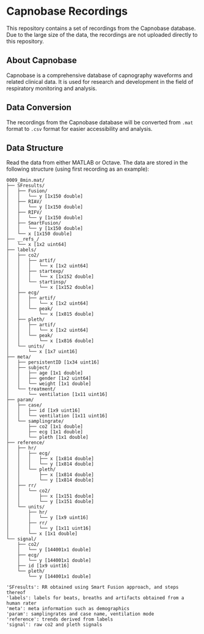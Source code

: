 # Capnobase Recordings

This repository contains a set of recordings from the Capnobase database. Due to the large size of the data, the recordings are not uploaded directly to this repository.

## About Capnobase

Capnobase is a comprehensive database of capnography waveforms and related clinical data. It is used for research and development in the field of respiratory monitoring and analysis.

## Data Conversion

The recordings from the Capnobase database will be converted from `.mat` format to `.csv` format for easier accessibility and analysis.

## Data Structure

Read the data from either MATLAB or Octave.
The data are stored in the following structure (using first recording as an example):

```
0009_8min.mat/
├── SFresults/
│   ├── Fusion/
│   │   └── y [1x150 double]
│   ├── RIAV/
│   │   └── y [1x150 double]
│   ├── RIFV/
│   │   └── y [1x150 double]
│   ├── SmartFusion/
│   │   └── y [1x150 double]
│   └── x [1x150 double]
├── __refs_/
│   └── x [1x2 uint64]
├── labels/
│   ├── co2/
│   │   ├── artif/
│   │   │   └── x [1x2 uint64]
│   │   ├── startexp/
│   │   │   └── x [1x152 double]
│   │   └── startinsp/
│   │       └── x [1x152 double]
│   ├── ecg/
│   │   ├── artif/
│   │   │   └── x [1x2 uint64]
│   │   └── peak/
│   │       └── x [1x815 double]
│   ├── pleth/
│   │   ├── artif/
│   │   │   └── x [1x2 uint64]
│   │   └── peak/
│   │       └── x [1x816 double]
│   └── units/
│       └── x [1x7 uint16]
├── meta/
│   ├── persistentID [1x34 uint16]
│   ├── subject/
│   │   ├── age [1x1 double]
│   │   ├── gender [1x2 uint64]
│   │   └── weight [1x1 double]
│   └── treatment/
│       └── ventilation [1x11 uint16]
├── param/
│   ├── case/
│   │   ├── id [1x9 uint16]
│   │   └── ventilation [1x11 uint16]
│   └── samplingrate/
│       ├── co2 [1x1 double]
│       ├── ecg [1x1 double]
│       └── pleth [1x1 double]
├── reference/
│   ├── hr/
│   │   ├── ecg/
│   │   │   ├── x [1x814 double]
│   │   │   └── y [1x814 double]
│   │   └── pleth/
│   │       ├── x [1x814 double]
│   │       └── y [1x814 double]
│   ├── rr/
│   │   └── co2/
│   │       ├── x [1x151 double]
│   │       └── y [1x151 double]
│   └── units/
│       ├── hr/
│       │   └── y [1x9 uint16]
│       ├── rr/
│       │   └── y [1x11 uint16]
│       └── x [1x1 double]
└── signal/
    ├── co2/
    │   └── y [144001x1 double]
    ├── ecg/
    │   └── y [144001x1 double]
    ├── id [1x9 uint16]
    └── pleth/
        └── y [144001x1 double]

'SFresults': RR obtained using Smart Fusion approach, and steps thereof
'labels': labels for beats, breaths and artifacts obtained from a human rater
'meta': meta information such as demographics
'param': samplingrates and case name, ventilation mode
'reference': trends derived from labels
'signal': raw co2 and pleth signals
```